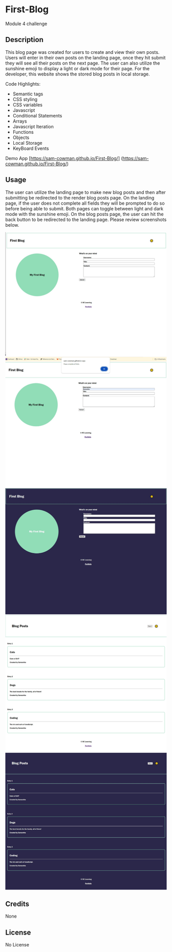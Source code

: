 # First-Blog
Module 4 challenge

## Description
This blog page was created for users to create and view their own posts. Users will enter in their own posts on the landing page, once they hit submit they will see all their posts on the next page. The user can also utilize the sunshine emoji to display a light or dark mode for their page. For the developer, this website shows the stored blog posts in local storage. 


Code Highlights:

* Semantic tags
* CSS styling 
* CSS variables 
* Javascript 
* Conditional Statements 
* Arrays
* Javascript Iteration
* Functions 
* Objects
* Local Storage 
* KeyBoard Events 


Demo App [https://sam-cowman.github.io/First-Blog/] (https://sam-cowman.github.io/First-Blog/)


## Usage
The user can utilize the landing page to make new blog posts and then after submitting be redirected to the render blog posts page.  On the landing page, if the user does not complete all fields they will be prompted to do so before being able to submit.  Both pages can toggle between light and dark mode with the sunshine emoji.  On the blog posts page, the user can hit the back button to be redirected to the landing page. Please review screenshots below. 

![alt text](Assets/Images/Blank-posts.jpg)
![alt text](Assets/Images/Example-redirection.jpg)
![alt text](Assets/Images/Dark-Mode-Landing%20.jpg)
![alt text](Assets/Images/Blog-Page-Entries%20.jpg)
![alt text](Assets/Images/Dark-Mode-Secondary.jpg)
## Credits
None 

## License
No License 